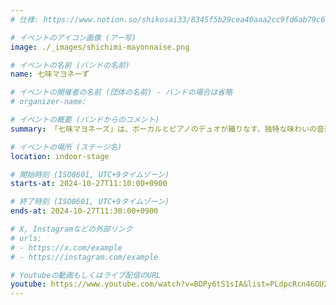 ```yaml
---
# 仕様: https://www.notion.so/shikosai33/8345f5b29cea40aaa2cc9fd6ab79c6a6?pvs=4#9ae1134163bc41fca64fb5161acf4e19

# イベントのアイコン画像 (アー写)
image: ./_images/shichimi-mayonnaise.png

# イベントの名前 (バンドの名前)
name: 七味マヨネーず

# イベントの開催者の名前 (団体の名前) - バンドの場合は省略
# organizer-name:

# イベントの概要 (バンドからのコメント)
summary: 「七味マヨネーズ」は、ボーカルとピアノのデュオが織りなす、独特な味わいの音楽ユニットです。七つのスパイスのように多彩なジャンルを取り入れ、まろやかなマヨネーズのように心に染み渡るメロディをお届けします。日常にちょっとした刺激と癒やしを添える音楽を、一緒に楽しみませんか?

# イベントの場所 (ステージ名)
location: indoor-stage

# 開始時刻 (ISO8601, UTC+9タイムゾーン)
starts-at: 2024-10-27T11:10:00+0900

# 終了時刻 (ISO8601, UTC+9タイムゾーン)
ends-at: 2024-10-27T11:30:00+0900

# X, Instagramなどの外部リンク
# urls:
# - https://x.com/example
# - https://instagram.com/example

# Youtubeの動画もしくはライブ配信のURL
youtube: https://www.youtube.com/watch?v=BDPy6tS1sIA&list=PLdpcRcn46OU2jYBH1avFa-3bWXt__99Sj&index=4
---
```

